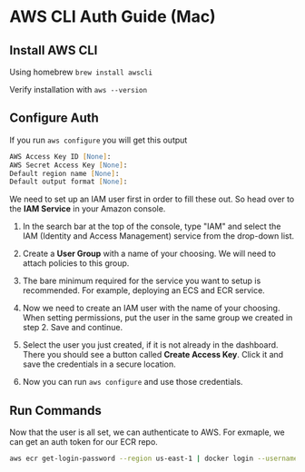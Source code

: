 # AWS CLI Auth Guide (Mac)

## Install AWS CLI

Using homebrew `brew install awscli`

Verify installation with `aws --version`

## Configure Auth

If you run `aws configure` you will get this output

```zsh
AWS Access Key ID [None]:
AWS Secret Access Key [None]:
Default region name [None]:
Default output format [None]:
```

We need to set up an IAM user first in order to fill these out. So head over to the **IAM Service** in your Amazon console.

1. In the search bar at the top of the console, type "IAM" and select the IAM (Identity and Access Management) service from the drop-down list.

2. Create a **User Group** with a name of your choosing. We will need to attach policies to this group.

3. The bare minimum required for the service you want to setup is recommended. For example, deploying an ECS and ECR service.

4. Now we need to create an IAM user with the name of your choosing. When setting permissions, put the user in the same group we created in step 2. Save and continue.

5. Select the user you just created, if it is not already in the dashboard. There you should see a button called **Create Access Key**. Click it and save the credentials in a secure location.

6. Now you can run `aws configure` and use those credentials.

## Run Commands

Now that the user is all set, we can authenticate to AWS. For exmaple, we can get an auth token for our ECR repo.

```zsh
aws ecr get-login-password --region us-east-1 | docker login --username AWS --password-stdin 578187851696.dkr.ecr.us-east-1.amazonaws.com
```
